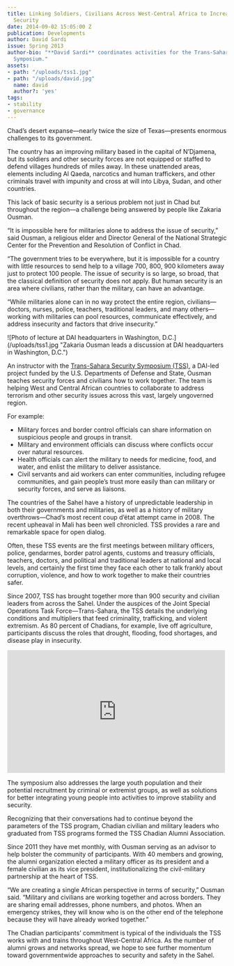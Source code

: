 ```yaml
---
title: Linking Soldiers, Civilians Across West-Central Africa to Increase Stability,
  Security
date: 2014-09-02 15:05:00 Z
publication: Developments
author: David Sardi
issue: Spring 2013
author-bio: "**David Sardi** coordinates activities for the Trans-Sahara Security
  Symposium."
assets:
- path: "/uploads/tss1.jpg"
- path: "/uploads/david.jpg"
  name: david
  author?: 'yes'
tags:
- stability
- governance
---
```


<p>Chad’s desert expanse—nearly twice the size of Texas—presents enormous challenges to its government.</p>


  <p>The country has an improving military based in the capital of N’Djamena, but its soldiers and other security forces are not equipped or staffed to defend villages hundreds of miles away. In these unattended areas, elements including Al Qaeda, narcotics and human traffickers, and other criminals travel with impunity and cross at will into Libya, Sudan, and other countries.</p>
  <p>This lack of basic security is a serious problem not just in Chad but throughout the region—a challenge being answered by people like Zakaria Ousman.</p>
  <p>“It is impossible here for militaries alone to address the issue of security,” said Ousman, a religious elder and Director General of the National Strategic Center for the Prevention and Resolution of Conflict in Chad.</p>
  <p>“The government tries to be everywhere, but it is impossible for a country with little resources to send help to a village 700, 800, 900 kilometers away just to protect 100 people. The issue of security is so large, so broad, that the classical definition of security does not apply. But human security is an area where civilians, rather than the military, can have an advantage.</p>
  <p>“While militaries alone can in no way protect the entire region, civilians—doctors, nurses, police, teachers, traditional leaders, and many others—working with militaries can pool resources, communicate effectively, and address insecurity and factors that drive insecurity.”</p>
  ![Photo of lecture at DAI headquarters in Washington, D.C.](/uploads/tss1.jpg "Zakaria Ousman leads a discussion at DAI headquarters in Washington, D.C.") 
  <p>An instructor with the <a href="http://dai.com/our-work/projects/africa%E2%80%94trans-sahara-security-symposium-tss">Trans-Sahara Security Symposium (TSS)</a>, a DAI-led project funded by the U.S. Departments of Defense and State, Ousman teaches security forces and civilians how to work together. The team is helping West and Central African countries to collaborate to address terrorism and other security issues across this vast, largely ungoverned region.</p>
  <p>For example:</p>
  <ul>
    <li>Military forces and border control officials can share information on suspicious people and groups in transit.</li>
    <li>Military and environment officials can discuss where conflicts occur over natural resources.</li>
    <li>Health officials can alert the military to needs for medicine, food, and water, and enlist the military to deliver assistance.</li>
    <li>Civil servants and aid workers can enter communities, including refugee communities, and gain people’s trust more easily than can military or security forces, and serve as liaisons.</li>
  </ul>
  <p>The countries of the Sahel have a history of unpredictable leadership in both their governments and militaries, as well as a history of military overthrows—Chad’s most recent coup d’état attempt came in 2008. The recent upheaval in Mali has been well chronicled. TSS provides a rare and remarkable space for open dialog.</p>
  <p>Often, these TSS events are the first meetings between military officers, police, gendarmes, border patrol agents, customs and treasury officials, teachers, doctors, and political and traditional leaders at national and local levels, and certainly the first time they face each other to talk frankly about corruption, violence, and how to work together to make their countries safer.</p>
  <p>Since 2007, TSS has brought together more than 900 security and civilian leaders from across the Sahel. Under the auspices of the Joint Special Operations Task Force—Trans-Sahara, the TSS details the underlying conditions and multipliers that feed criminality, trafficking, and violent extremism. As 80 percent of Chadians, for example, live off agriculture, participants discuss the roles that drought, flooding, food shortages, and disease play in insecurity.</p>
<iframe src="http://player.vimeo.com/video/62276880" height="282" width="500" allowfullscreen="" frameborder="0"></iframe>
  <p>The symposium also addresses the large youth population and their potential recruitment by criminal or extremist groups, as well as solutions for better integrating young people into activities to improve stability and security.</p>
  <p>Recognizing that their conversations had to continue beyond the parameters of the TSS program, Chadian civilian and military leaders who graduated from TSS programs formed the TSS Chadian Alumni Association.</p>
  <p>Since 2011 they have met monthly, with Ousman serving as an advisor to help bolster the community of participants. With 40 members and growing, the alumni organization elected a military officer as its president and a female civilian as its vice president, institutionalizing the civil-military partnership at the heart of TSS.</p>
  <p>“We are creating a single African perspective in terms of security,” Ousman said. “Military and civilians are working together and across borders. They are sharing email addresses, phone numbers, and photos. When an emergency strikes, they will know who is on the other end of the telephone because they will have already worked together.”</p>
  <p>The Chadian participants’ commitment is typical of the individuals the TSS works with and trains throughout West-Central Africa. As the number of alumni grows and networks spread, we hope to see further momentum toward governmentwide approaches to security and safety in the Sahel.</p>
